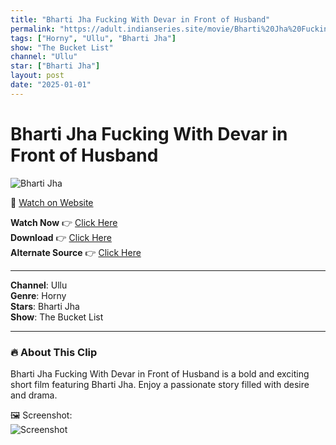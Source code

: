 ```yaml
---
title: "Bharti Jha Fucking With Devar in Front of Husband"
permalink: "https://adult.indianseries.site/movie/Bharti%20Jha%20Fucking%20With%20Devar%20in%20Front%20of%20Husband"
tags: ["Horny", "Ullu", "Bharti Jha"]
show: "The Bucket List"
channel: "Ullu"
star: ["Bharti Jha"]
layout: post
date: "2025-01-01"
---
```


# Bharti Jha Fucking With Devar in Front of Husband

![Bharti Jha](https://shorts.desisins.com/wp-content/uploads/2024/03/Bharti-Jha-DesiSins.com_.jpg)

🔗 [Watch on Website](https://adult.indianseries.site/movie/Bharti%20Jha%20Fucking%20With%20Devar%20in%20Front%20of%20Husband)

**Watch Now** 👉 [Click Here](https://adult.indianseries.site/movie/Bharti%20Jha%20Fucking%20With%20Devar%20in%20Front%20of%20Husband)  
**Download** 👉 [Click Here](https://adult.indianseries.site/movie/Bharti%20Jha%20Fucking%20With%20Devar%20in%20Front%20of%20Husband)  
**Alternate Source** 👉 [Click Here](https://adult.indianseries.site/movie/Bharti%20Jha%20Fucking%20With%20Devar%20in%20Front%20of%20Husband)

---

**Channel**: Ullu  
**Genre**: Horny  
**Stars**: Bharti Jha  
**Show**: The Bucket List

---

### 🔥 About This Clip

Bharti Jha Fucking With Devar in Front of Husband is a bold and exciting short film featuring Bharti Jha. Enjoy a passionate story filled with desire and drama.
 
🖼️ Screenshot:  
![Screenshot](https://shorts.desisins.com/wp-content/uploads/2024/03/Bharti-Jha-DesiSins.com_.jpg)

